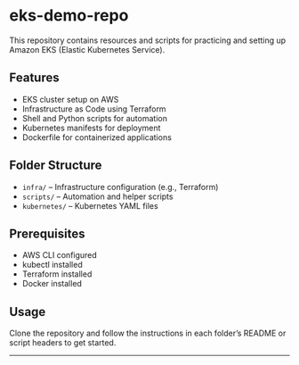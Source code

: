 # eks-demo-repo

This repository contains resources and scripts for practicing and setting up Amazon EKS (Elastic Kubernetes Service).

## Features

- EKS cluster setup on AWS
- Infrastructure as Code using Terraform
- Shell and Python scripts for automation
- Kubernetes manifests for deployment
- Dockerfile for containerized applications

## Folder Structure

- `infra/` – Infrastructure configuration (e.g., Terraform)
- `scripts/` – Automation and helper scripts
- `kubernetes/` – Kubernetes YAML files

## Prerequisites

- AWS CLI configured
- kubectl installed
- Terraform installed
- Docker installed

## Usage

Clone the repository and follow the instructions in each folder’s README or script headers to get started.

---
